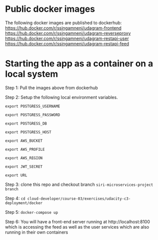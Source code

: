 # Public docker images
The following docker images are published to dockerhub: 
https://hub.docker.com/r/ssingamneni/udagram-frontend
https://hub.docker.com/r/ssingamneni/udagram-reverseproxy
https://hub.docker.com/r/ssingamneni/udagram-restapi-user
https://hub.docker.com/r/ssingamneni/udagram-restapi-feed

# Starting the app as a container on a local system
Step 1: Pull the images above from dockerhub

Step 2: Setup the following local environment variables. 

```
export POSTGRESS_USERNAME

export POSTGRESS_PASSWORD

export POSTGRESS_DB

export POSTGRESS_HOST

export AWS_BUCKET

export AWS_PROFILE

export AWS_REGION

export JWT_SECRET

export URL
```

Step 3: clone this repo and checkout branch `siri-microservices-project branch`

Step 4: `cd cloud-developer/course-03/exercises/udacity-c3-deployment/docker`

Step 5: `docker-compose up`

Step 6: You will have a front-end server running at http://localhost:8100 which is accessing the feed as well as the user services which are also running in their own containers

